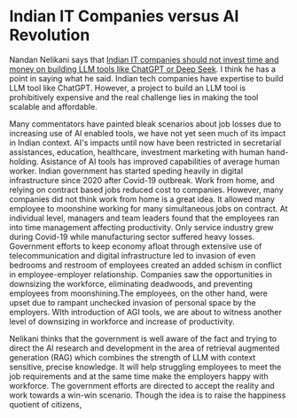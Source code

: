 # Indian IT Companies versus AI Revolution

Nandan Nelikani says that [Indian IT companies should not invest time and money on building LLM tools like ChatGPT or Deep
Seek](https://economictimes.indiatimes.com/news/new-updates/why-infosys-co-founder-nandan-nilekani-feels-india-cant-afford-to-make-its-own-chatgpts-deepseeks/articleshow/118544434.cms?UTM_Source=Google_Newsstand&UTM_Campaign=RSS_Feed&UTM_Medium=Referral).
I think he has a point in saying what he said. Indian tech companies have expertise to build LLM tool like ChatGPT. 
However, a project to build an LLM tool is prohibitively expensive and the real challenge lies in making the tool scalable 
and affordable. 

Many commentators have painted bleak scenarios about job losses due to increasing use of AI enabled tools, we have not yet seen 
much of its impact in Indian context. AI's impacts until now have been restricted in secretarial assistances, education, healthcare,
investment marketing with human hand-holding. Asistance of AI tools has improved capabilities of average human worker. Indian
government has started speding heavily in digital infrastructure since 2020 after Covid-19 outbreak. Work from home, and relying on
contract based jobs reduced cost to companies. However, many companies did not think work from home is a great idea. It allowed
many employee to moonshine working for many simultaneous jobs on contract. At individual level, managers and team leaders found
that the employees ran into time management affecting productivity. Only service industry grew during Covid-19 while manufacturing 
sector suffered heavy losses. Government efforts to keep economy afloat through extensive use of telecommunication and digital 
infrastructure led to invasion of even bedrooms and restroom of employees created an added schism in conflict in employee-employer 
relationship. Companies saw the opportunities in downsizing the workforce, eliminating deadwoods, and preventing employees from 
moonshining.The employees, on the other hand, were upset due to rampant unchecked invasion of personal space by the employers. 
WIth introduction of AGI tools, we are about to witness another level of downsizing in workforce and increase of productivity.

Nelikani thinks that the government is well aware of the fact and trying to direct the AI research and development in the area of
retrieval augmented generation (RAG) which combines the strength of LLM with context sensitive, precise knowledge. It will help
struggling employees to meet the job requirements and at the same time make the employers happy with workforce. The government 
efforts are directed to accept the reality and work towards a win-win scenario. Though the idea is to raise the happiness 
quotient of citizens, 

